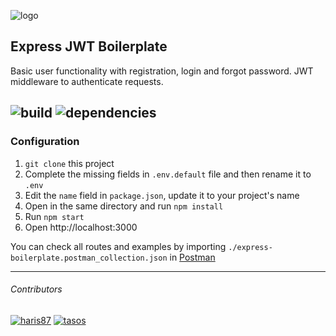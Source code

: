 ![logo]

## Express JWT Boilerplate

Basic user functionality with registration, login and forgot password.
JWT middleware to authenticate requests.

![build] ![dependencies]
---

### Configuration

1. `git clone` this project
2. Complete the missing fields in `.env.default` file and then rename it to `.env`
3. Edit the `name` field in `package.json`, update it to your project's name
4. Open in the same directory and run `npm install`
5. Run `npm start`
6. Open http://localhost:3000

You can check all routes and examples by importing `./express-boilerplate.postman_collection.json` in [Postman][postman]

---

###### Contributors

[![haris87]][harisprofile]
[![tasos]][tasosprofile]

[harisprofile]: https://github.com/Haris87
[tasosprofile]: https://github.com/SirukakSosta
[logo]: https://i.imgur.com/5yFFD6Q.png
[haris87]: https://i.imgur.com/Hr3XSzo.png
[postman]: https://www.getpostman.com/
[tasos]: https://i.imgur.com/IoHzuz2.png

[build]: https://api.travis-ci.org/Haris87/express-jwt-boilerplate.png?branch=master
[dependencies]: https://david-dm.org/Haris87/express-jwt-boilerplate.svg
